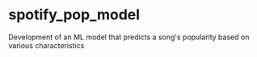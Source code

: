 # spotify_pop_model
Development of an ML model that predicts a song's popularity based on various characteristics
